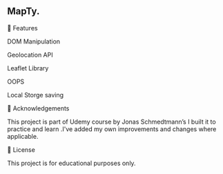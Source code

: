 ## MapTy.
    
 🚀 Features

 DOM Manipulation

 Geolocation API

 Leaflet Library

 OOPS 

 Local Storge saving

🙌 Acknowledgements

This project is part of Udemy course by Jonas Schmedtmann’s 
I built it to practice and learn .I've added my own improvements and changes where applicable.

📄 License

This project is for educational purposes only.